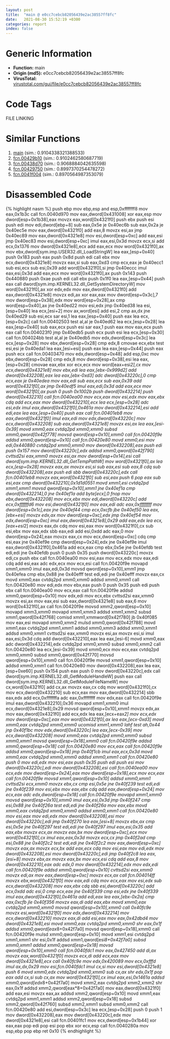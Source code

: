 ```yaml
---
layout: post
title:  "main @ e0cc7cebcb82056439e2ac38557ff8fc"
date:   2021-08-30 15:52:19 +0300
categories: report
index: false
---
```


# Generic Information
- **Function:** main
- **Origin (md5):** e0cc7cebcb82056439e2ac38557ff8fc
- **VirusTotal:** [virustotal.com/gui/file/e0cc7cebcb82056439e2ac38557ff8fc][virustotal_ref]

# Code Tags
<span class="tag" id="FILE">FILE</span>
<span class="tag" id="LINKING">LINKING</span>


# Similar Functions

1. [main][similar_1_ref] (sim.: 0.9104338321388533)
2. [fcn.00429b10][similar_2_ref] (sim.: 0.9102462580687719)
3. [fcn.00438d70][similar_3_ref] (sim.: 0.9068884042635598)
4. [fcn.00429750][similar_4_ref] (sim.: 0.8997370254478272)
5. [fcn.0041f004][similar_5_ref] (sim.: 0.8970564987353079)


# Disassembled Code

{% highlight nasm %}
push ebp
mov ebp,esp
and esp,0xfffffff8
mov eax,0x1b3c
call fcn.0040d970
mov eax,dword[0x431008]
xor eax,esp
mov dword[esp+0x1b38],eax
movzx eax,word[0x4321f0]
push ebx
push esi
push edi
mov edi,dword[ebp+8]
sub eax,0x5e
je 0x40ec6b
sub eax,0x2a
je 0x40ec5e
mov eax,dword[0x4321f0]
add eax,8
movzx esi,ax
jmp 0x40ec89
mov eax,dword[0x4321e8]
mov esi,dword[esp+0xc]
add eax,esi
jmp 0x40ec83
mov esi,dword[esp+0xc]
imul eax,esi,0x3d
movzx ecx,si
add ecx,0x1376
mov dword[0x4321e8],ecx
add eax,ecx
mov word[0x4321f0],ax
mov ebx,dword[sym.imp.USER32.dll_LoadStringW]
lea eax,[esp+0x40]
push 0x183
push eax
push 0x8d
push edi
call ebx
mov ecx,dword[0x4321e8]
movzx eax,si
sub eax,0xd3
cmp ecx,eax
je 0x40ecc1
sub esi,ecx
sub esi,0x39
add word[0x4321f0],si
jmp 0x40eccc
imul eax,esi,0x3d
add eax,ecx
mov word[0x4321f0],ax
push 0x143
push 0x440880
push 0xae
push edi
call ebx
push 0x1f0
lea eax,[esp+0x44]
push eax
call dword[sym.imp.KERNEL32.dll_GetSystemDirectoryW]
mov word[0x4321f0],ax
xor edx,edx
mov eax,dword[0x4321f0]
add eax,dword[0x4321e8]
movzx edi,ax
xor eax,eax
mov dword[esp+0x3c],7
mov dword[esp+0x38],edx
mov word[esp+0x28],ax
cmp word[esp+0x40],ax
jne 0x40ed22
mov esi,edx
jmp 0x40ed38
lea esi,[esp+0x40]
lea ecx,[esi+2]
mov ax,word[esi]
add esi,2
cmp ax,dx
jne 0x40ed29
sub esi,ecx
sar esi,1
lea eax,[esp+0x40]
push eax
lea ecx,[esp+0x2c]
call fcn.00402503
test al,al
je 0x40ed62
lea ecx,[esp+0x28]
lea eax,[esp+0x40]
sub eax,ecx
push esi
sar eax,1
push eax
mov eax,ecx
push eax
call fcn.004023f0
jmp 0x40edb5
push ecx
push esi
lea ecx,[esp+0x30]
call fcn.004024bb
test al,al
je 0x40edb5
mov edx,dword[esp+0x3c]
lea ecx,[esp+0x28]
mov ebx,dword[esp+0x28]
cmp edx,8
cmovae ecx,ebx
test esi,esi
je 0x40eda1
lea eax,[esi+esi]
push eax
lea eax,[esp+0x44]
push eax
push ecx
call fcn.00403470
mov edx,dword[esp+0x48]
add esp,0xc
mov ebx,dword[esp+0x28]
cmp edx,8
mov dword[esp+0x38],esi
lea eax,[esp+0x28]
cmovae eax,ebx
xor ecx,ecx
mov word[eax+esi*2],cx
mov ecx,dword[0x4321e8]
mov ebx,edi
lea eax,[ebx-0x999d2]
add dword[0x432208],eax
lea eax,[ebx-0xd3]
adc dword[0x43220c],0
cmp ecx,eax
je 0x40edea
mov eax,edi
sub eax,ecx
sub eax,0x39
add word[0x4321f0],ax
jmp 0x40edf5
imul eax,edi,0x3d
add eax,ecx
mov word[0x4321f0],ax
push 0
push 0x1002b
push dword[0x432214]
push dword[0x432210]
call fcn.0040ea00
mov ecx,eax
mov esi,edx
mov eax,ebx
cdq
add ecx,eax
mov dword[0x432210],ecx
lea ecx,[esp+0x28]
adc esi,edx
imul eax,dword[0x4321f0],0x461a
mov dword[0x432214],esi
add edi,eax
lea eax,[esp+0x40]
push eax
call fcn.00401eb8
mov eax,dword[0x4321f0]
imul eax,edi
mov edx,dword[0x43220c]
mov ecx,dword[0x432208]
sub eax,dword[0x4321e8]
movzx esi,ax
lea eax,[esi-0x39]
movd xmm0,eax
cvtdq2pd xmm0,xmm0
subsd xmm0,qword[0x42f778]
movsd qword[esp+0x10],xmm0
call fcn.00420f9e
addsd xmm0,qword[esp+0x10]
call fcn.00420e80
movd xmm0,esi
mov edi,0x440880
cvtdq2pd xmm0,xmm0
mov dword[0x432208],eax
push edi
push 0x157
mov dword[0x43220c],edx
addsd xmm0,qword[0x42f790]
cvttsd2si eax,xmm0
movzx esi,ax
mov dword[esp+0x14],esi
call dword[sym.imp.KERNEL32.dll_GetTempPathW]
mov word[0x4321f0],ax
lea ecx,[esp+0x28]
movzx eax,ax
movzx esi,si
sub eax,esi
sub eax,8
cdq
sub dword[0x432208],eax
push edi
sbb dword[0x43220c],edx
call fcn.00401eb8
movzx eax,word[0x4321f0]
sub esi,eax
push 6
pop eax
sub esi,eax
cmp dword[0x432210],0x1d1d0551
movd xmm1,esi
cvtdq2pd xmm1,xmm1
movsd qword[esp+0x10],xmm1
jne 0x40ef1a
cmp dword[0x432214],0
jne 0x40ef1a
add byte[ecx],0
fnop
mov ebx,dword[0x432208]
mov ecx,ebx
mov edi,dword[0x43220c]
add ecx,0xffffffd6
mov esi,dword[0x4321f0]
mov eax,edi
adc eax,0xffffffff
mov dword[esp+0x1c],eax
jne 0x40ef44
cmp ecx,0xcfb
jbe 0x40ef50
lea eax,[ebx+esi]
movzx edx,ax
mov dword[esp+0xc],edx
jmp 0x40ef54
mov edx,dword[esp+0xc]
imul eax,dword[0x4321e8],0x29
add eax,edx
lea ecx,[eax+esi*2]
movzx eax,dx
cdq
mov esi,eax
mov word[0x4321f0],cx
sub esi,ebx
mov eax,edx
sbb eax,edi
add esi,0xdd
adc eax,0
mov dword[esp+0x24],eax
movzx eax,cx
mov ecx,dword[esp+0xc]
cdq
cmp esi,eax
jne 0x40ef9e
cmp dword[esp+0x24],edx
jne 0x40ef9e
imul eax,dword[0x4321f0],0x461a
add ecx,eax
cmp ebx,0x5e
jne 0x40efdb
test edi,edi
jne 0x40efdb
push 0
push 0x35
push dword[0x43220c]
movzx edi,cx
push ebx
call fcn.0040ea00
mov esi,eax
mov ecx,edx
mov eax,edi
cdq
add esi,eax
adc edx,ecx
mov ecx,esi
call fcn.00420f9e
movapd xmm1,xmm0
imul eax,edi,0x3d
movsd qword[esp+0x10],xmm1
jmp 0x40efea
cmp ebx,0x88
jne 0x40efff
test edi,edi
jne 0x40efff
movzx eax,cx
movd xmm0,eax
cvtdq2pd xmm0,xmm0
addsd xmm0,xmm1
call fcn.00420e80
mov edi,edx
mov ebx,eax
push 0
push 0x35
push edi
push ebx
call fcn.0040ea00
mov ecx,eax
call fcn.00420f9e
addsd xmm0,qword[esp+0x10]
mov edx,edi
mov ecx,ebx
cvttsd2si eax,xmm0
movzx esi,ax
mov eax,esi
sub eax,dword[0x4321e8]
sub eax,6
mov word[0x4321f0],ax
call fcn.00420f9e
movsd xmm2,qword[esp+0x10]
movapd xmm3,xmm0
movapd xmm1,xmm3
addsd xmm1,xmm2
subsd xmm1,qword[0x42f768]
comisd xmm1,xmmword[0x42f780]
jb 0x40f085
mov eax,esi
movapd xmm0,xmm2
mulsd xmm0,qword[0x42f788]
movd xmm1,eax
cvtdq2pd xmm1,xmm1
addsd xmm0,xmm3
addsd xmm0,xmm1
addsd xmm0,xmm1
cvttsd2si eax,xmm0
movzx esi,ax
movzx esi,si
imul eax,esi,0x3d
cdq
add dword[0x432210],eax
lea eax,[esi-6]
movd xmm0,eax
adc dword[0x432214],edx
cvtdq2pd xmm0,xmm0
subsd xmm0,xmm2
call fcn.00420e80
lea ecx,[esi-0x39]
movd xmm0,ecx
mov ecx,eax
cvtdq2pd xmm0,xmm0
subsd xmm0,qword[0x42f770]
movsd qword[esp+0x10],xmm0
call fcn.00420f9e
movsd xmm1,qword[esp+0x10]
addsd xmm0,xmm1
call fcn.00420e80
mov dword[0x432208],eax
lea eax,[esp+0xe60]
push 0x154
push eax
push 0
mov dword[0x43220c],edx
call dword[sym.imp.KERNEL32.dll_GetModuleHandleW]
push eax
call dword[sym.imp.KERNEL32.dll_GetModuleFileNameW]
mov cx,word[0x4321f0]
add cx,ax
movzx eax,cx
cdq
mov word[0x4321f0],cx
mov ecx,dword[0x432210]
sub ecx,eax
mov eax,dword[0x432214]
sbb eax,edx
add ecx,0xfffffffa
adc eax,0xffffffff
mov edx,eax
call fcn.00420f9e
imul eax,dword[0x432210],0x36
movapd xmm1,xmm0
imul ecx,dword[0x4321e8],0x29
movsd qword[esp+0x10],xmm1
movzx edx,ax
mov eax,dword[0x4321f0]
add ecx,edx
lea eax,[ecx+eax*2]
mov ecx,edx
mov dword[esp+0xc],eax
mov word[0x4321f0],ax
lea eax,[ecx-0xd3]
movd xmm0,eax
cvtdq2pd xmm0,xmm0
ucomisd xmm1,xmm0
lahf
test ah,0x44
jnp 0x40f1bc
mov edx,dword[0x43220c]
lea eax,[ecx-0x39]
mov ecx,dword[0x432208]
movd xmm0,eax
cvtdq2pd xmm0,xmm0
subsd xmm0,xmm1
movsd qword[esp+0x18],xmm0
call fcn.00420f9e
addsd xmm0,qword[esp+0x18]
call fcn.00420e80
mov ecx,eax
call fcn.00420f9e
addsd xmm0,qword[esp+0x18]
jmp 0x40f1cb
imul eax,ecx,0x3d
movd xmm0,eax
cvtdq2pd xmm0,xmm0
addsd xmm0,xmm1
call fcn.00420e80
push 0
mov edi,edx
mov esi,eax
push 0x35
push edi
push esi
mov dword[0x43220c],edi
mov dword[0x432208],esi
call fcn.0040ea00
mov ecx,edx
mov dword[esp+0x24],eax
mov dword[esp+0x18],ecx
mov ecx,eax
call fcn.00420f9e
movsd xmm1,qword[esp+0x10]
addsd xmm0,xmm1
cvttsd2si ecx,xmm0
movzx ebx,cx
cmp esi,0x5e
jne 0x40f239
test edi,edi
jne 0x40f239
mov esi,ebx
mov eax,ebx
cdq
add eax,dword[esp+0x24]
mov ecx,eax
adc edx,dword[esp+0x18]
call fcn.00420f9e
movapd xmm1,xmm0
movsd qword[esp+0x10],xmm0
imul eax,esi,0x3d
jmp 0x40f247
cmp esi,0x88
jne 0x40f26a
test edi,edi
jne 0x40f26a
mov eax,ebx
movd xmm0,eax
cvtdq2pd xmm0,xmm0
addsd xmm0,xmm1
call fcn.00420e80
mov esi,eax
mov edi,edx
mov dword[0x432208],esi
mov dword[0x43220c],edi
jmp 0x40f270
lea eax,[esi+8]
movzx ebx,ax
cmp esi,0x5e
jne 0x40f297
test edi,edi
jne 0x40f297
imul eax,esi,0x35
add eax,ebx
movzx ecx,ax
movzx eax,bx
mov dword[esp+0xc],ecx
mov word[0x4321f0],cx
imul eax,eax,0x3d
movzx ecx,cx
jmp 0x40f2ad
cmp esi,0x88
jne 0x40f2c2
test edi,edi
jne 0x40f2c2
mov eax,dword[esp+0xc]
movzx eax,ax
movzx ecx,bx
add eax,ecx
cdq
mov esi,eax
mov edi,edx
mov dword[0x432208],esi
mov dword[0x43220c],edi
jmp 0x40f2c8
lea eax,[esi+8]
movzx ebx,ax
movzx eax,bx
mov ecx,esi
cdq
add eax,8
mov dword[0x432210],eax
adc edx,0
mov dword[0x432214],edx
mov edx,edi
call fcn.00420f9e
addsd xmm0,qword[esp+0x10]
cvttsd2si eax,xmm0
movzx edi,ax
mov eax,dword[esp+0xc]
movzx ecx,ax
call fcn.004014ff
movzx ebx,word[0x4321f0]
mov eax,edi
cdq
mov ecx,eax
mov esi,edx
sub ecx,dword[0x432208]
mov eax,ebx
cdq
sbb esi,dword[0x43220c]
add ecx,0xdd
adc esi,0
cmp ecx,eax
jne 0x40f339
cmp esi,edx
jne 0x40f339
imul eax,dword[0x4321f0],0x461a
add edi,eax
lea eax,[ebx-0x2a]
cmp eax,0xcfb
jle 0x40f356
movzx eax,di
add eax,ebx
movd xmm0,eax
cvtdq2pd xmm0,xmm0
movsd qword[esp+0x10],xmm0
call 0x40fc9e
movzx esi,word[0x4321f0]
mov edx,dword[0x432214]
mov ecx,dword[0x432210]
movzx eax,di
add esi,eax
mov eax,0x42dbd4
mov dword[0x4321e8],esi
movd xmm0,eax
cvtdq2pd xmm0,xmm0
shr eax,0x1f
addsd xmm0,qword[eax*8+0x42f7a0]
movsd qword[esp+0x18],xmm0
call fcn.00420f9e
mulsd xmm0,qword[esp+0x10]
movd xmm1,esi
cvtdq2pd xmm1,xmm1
shr esi,0x1f
addsd xmm1,qword[esi*8+0x42f7a0]
subsd xmm0,xmm1
addsd xmm0,qword[esp+0x18]
movsd qword[esp+0x10],xmm0
call fcn.0040fdc1
mov eax,0x427450
add di,ax
movzx eax,word[0x4321f0]
movzx ecx,di
add ecx,eax
mov dword[0x4321e8],ecx
call 0x40fc9e
mov edx,0x420089
mov ecx,0xfffd
imul ax,dx,0x29
mov esi,fcn.0040fdc1
imul cx,si
mov esi,dword[0x4321e8]
push 6
movd xmm0,edx
cvtdq2pd xmm0,xmm0
sub cx,ax
shr edx,0x1f
pop eax
add cx,si
sub cx,ax
mov word[0x4321f0],cx
imul eax,esi,0x1461a
addsd xmm0,qword[edx*8+0x42f7a0]
movd xmm2,eax
cvtdq2pd xmm2,xmm2
shr eax,0x1f
addsd xmm2,qword[eax*8+0x42f7a0]
mov eax,dword[0x4321f0]
add eax,esi
movzx eax,ax
addsd xmm2,qword[esp+0x10]
movd xmm1,eax
cvtdq2pd xmm1,xmm1
addsd xmm2,qword[esp+0x18]
subsd xmm2,qword[0x42f760]
subsd xmm2,xmm1
subsd xmm0,xmm2
call fcn.00420e80
add esi,dword[esp+0x3c]
lea ecx,[esp+0x28]
push 0
push 1
mov dword[0x432208],eax
mov dword[0x43220c],edx
mov dword[0x4321e8],esi
call fcn.00401fc1
mov ecx,dword[esp+0x1b44]
xor eax,eax
pop edi
pop esi
pop ebx
xor ecx,esp
call fcn.0040280a
mov esp,ebp
pop ebp
ret 0x10
{% endhighlight %}


[similar_1_ref]: /report/main@fca52b995e756cff97168f6fef94b37d
[similar_2_ref]: /report/fcn.00429b10@1123b7aa5760238fe93045e585b8234c
[similar_3_ref]: /report/fcn.00438d70@4fe6510221c33bf023f6abed461fc13f
[similar_4_ref]: /report/fcn.00429750@1123b7aa5760238fe93045e585b8234c
[similar_5_ref]: /report/fcn.0041f004@418e0921f3a9bd4f5bc0dcc59623b5a1
[virustotal_ref]: https://www.virustotal.com/gui/file/e0cc7cebcb82056439e2ac38557ff8fc